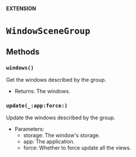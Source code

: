 **EXTENSION**

# `WindowSceneGroup`

## Methods
### `windows()`

Get the windows described by the group.
- Returns: The windows.

### `update(_:app:force:)`

Update the windows described by the group.
- Parameters:
    - storage: The window's storage.
    - app: The application.
    - force: Whether to force update all the views.
